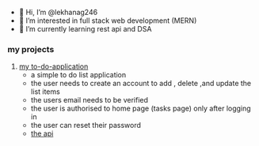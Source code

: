 - 👋 Hi, I’m @lekhanag246
- 👀 I’m interested in full stack web development (MERN)
- 🌱 I’m currently learning rest api and DSA
<!---
- 💞️ I’m looking to collaborate on anthing that will be considered as professional experience for full stack web development
- 📫 How to reach me https://www.linkedin.com/in/pushpalekha-nag-d
--->

<!---
- I am filling up my git hub account one day at a time .
lekhanag246/lekhanag246 is a ✨ special ✨ repository because its `README.md` (this file) appears on your GitHub profile.
You can click the Preview link to take a look at your changes.
--->
### my projects
1. [my to-do-application](https://to-do-list-frontend-eta.vercel.app/)
   + a simple to do list application
   + the user needs to create an account to add , delete ,and update the list items
   + the users email needs to be verified
   + the user is authorised to home page (tasks page) only after logging in
   + the user can reset their password
   + [the api ](https://to-do-list-v2-640k.onrender.com/test)
